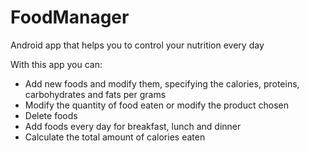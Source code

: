 # FoodManager
Android app that helps you to control your nutrition every day

With this app you can:
- Add new foods and modify them, specifying the calories, proteins, carbohydrates and fats per grams
- Modify the quantity of food eaten or modify the product chosen
- Delete foods
- Add foods every day for breakfast, lunch and dinner
- Calculate the total amount of calories eaten
